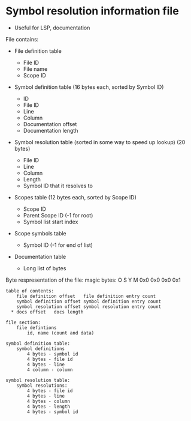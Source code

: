 Symbol resolution information file
==================================

- Useful for LSP, documentation


File contains:
- File definition table
    - File ID
    - File name
    * Scope ID

- Symbol definition table (16 bytes each, sorted by Symbol ID)
    - ID
    - File ID
    - Line
    - Column
    * Documentation offset
    * Documentation length

- Symbol resolution table (sorted in some way to speed up lookup) (20 bytes)
    - File ID
    - Line
    - Column
    - Length
    - Symbol ID that it resolves to

* Scopes table (12 bytes each, sorted by Scope ID)
    * Scope ID
    * Parent Scope ID (-1 for root)
    * Symbol list start index

* Scope symbols table
    * Symbol ID (-1 for end of list)

* Documentation table
    * Long list of bytes

Byte respresentation of the file:
    magic bytes:
        O S Y M 0x0 0x0 0x0 0x1

    table of contents:
        file definition offset   file definition entry count
        symbol definition offset symbol definition entry count
        symbol resolution offset symbol resolution entry count
      * docs offset   docs length

    file section:
        file defintions
            id, name (count and data)
    
    symbol definition table:
        symbol definitions
            4 bytes - symbol id
            4 bytes - file id
            4 bytes - line
            4 column - column

    symbol resolution table:
        symbol resolutions:
            4 bytes - file id
            4 bytes - line
            4 bytes - column
            4 bytes - length
            4 bytes - symbol id
